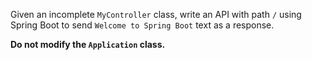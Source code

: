Given an incomplete `MyController` class, write an API with path `/` using Spring Boot to send `Welcome to Spring Boot` text as a response.

**Do not modify the `Application` class.**